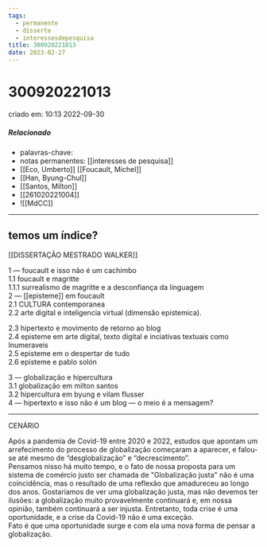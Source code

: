 ```yaml
---
tags:
  - permanente
  - disserte
  - interessesdepesquisa
title: 300920221013
date: 2023-02-27
---
```


# 300920221013

criado em: 10:13 2022-09-30

##### Relacionado

- palavras-chave: 
- notas permanentes: [[interesses de pesquisa]] 
- [[Eco, Umberto]] [[Foucault, Michel]] 
- [[Han, Byung-Chul]] 
- [[Santos, Milton]]
- [[261020221004]]
- ![[MdCC]]

---

## temos um índice?

[[DISSERTAÇÃO MESTRADO WALKER]]

1 — foucault e isso não é um cachimbo  
1.1 foucault e magritte  
1.1.1 surrealismo de magritte e a desconfiança da linguagem  
2 — [[episteme]] em foucault  
2.1 CULTURA contemporanea  
2.2 arte digital e inteligencia virtual (dimensão epistemica).

2.3 hipertexto e movimento de retorno ao blog  
2.4 episteme em arte digital, texto digital e inciativas textuais como Inumeraveis  
2.5 episteme em o despertar de tudo  
2.6 episteme e pablo solón 

3 — globalização e hipercultura  
3.1 globalização em milton santos  
3.2 hipercultura em byung e vilam flusser  
4 — hipertexto e isso não é um blog — o meio é a mensagem?

---

CENÁRIO

Após a pandemia de Covid-19 entre 2020 e 2022, estudos que apontam um arrefecimento do processo de globalização começaram a aparecer, e falou-se até mesmo de “desglobalização” e “decrescimento”.  
Pensamos nisso há muito tempo, e o fato de nossa proposta para um sistema de comércio justo ser chamada de "Globalização justa" não é uma coincidência, mas o resultado de uma reflexão que amadureceu ao longo dos anos. Gostaríamos de ver uma globalização justa, mas não devemos ter ilusões: a globalização muito provavelmente continuará e, em nossa opinião, também continuará a ser injusta. Entretanto, toda crise é uma oportunidade, e a crise da Covid-19 não é uma exceção.  
Fato é que uma oportunidade surge e com ela uma nova forma de pensar a globalização. 

